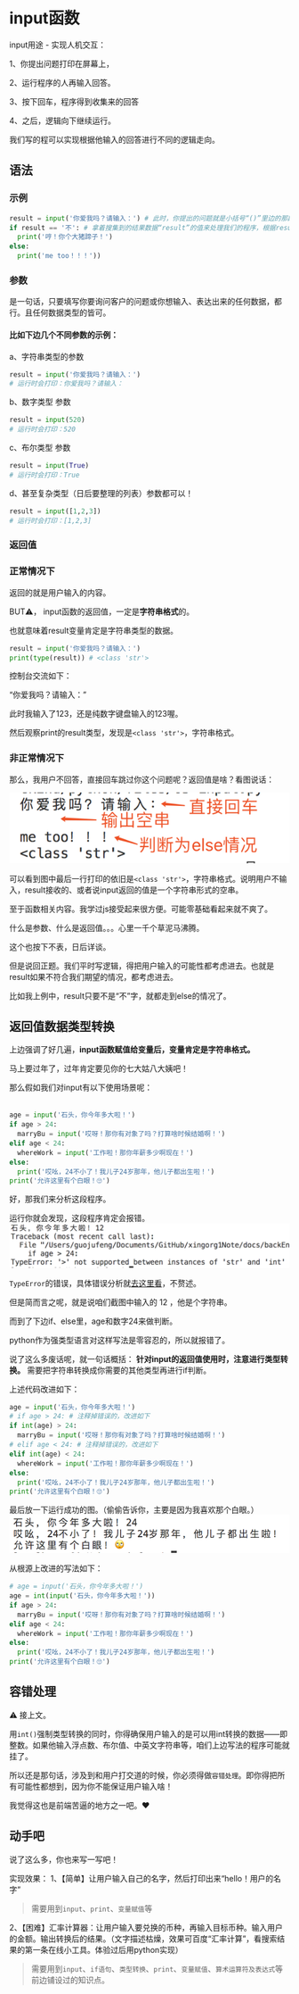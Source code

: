 # input函数
input用途 - 实现人机交互：

1、你提出问题打印在屏幕上，

2、运行程序的人再输入回答。

3、按下回车，程序得到收集来的回答

4、之后，逻辑向下继续运行。

我们写的程可以实现根据他输入的回答进行不同的逻辑走向。

## 语法

### 示例
```py
result = input('你爱我吗？请输入：') # 此时，你提出的问题就是小括号“()”里边的那段字符串。result接受的就是运行的人输入的回答。运行的人按下回车，流程向下继续走。
if result == '不': # 拿着搜集到的结果数据“result”的值来处理我们的程序，根据result的值不同，逻辑走向也就不同。
  print('哼！你个大猪蹄子！')
else:
  print('me too！！！'))
```

### 参数
是一句话，只要填写你要询问客户的问题或你想输入、表达出来的任何数据，都行。且任何数据类型的皆可。

#### 比如下边几个不同参数的示例：

a、字符串类型的参数
```py
result = input('你爱我吗？请输入：')
# 运行时会打印：你爱我吗？请输入：
```
b、数字类型 参数
```py
result = input(520)
# 运行时会打印：520
```
c、布尔类型 参数
```py
result = input(True)
# 运行时会打印：True
```
d、甚至复杂类型（日后要整理的列表）参数都可以！
```py
result = input([1,2,3])
# 运行时会打印：[1,2,3]
```

### 返回值
### 正常情况下 

返回的就是用户输入的内容。

BUT⚠️， input函数的返回值，一定是**字符串格式**的。

也就意味着result变量肯定是字符串类型的数据。
```py
result = input('你爱我吗？请输入：')
print(type(result)) # <class 'str'>
```
控制台交流如下：

“你爱我吗？请输入：”

此时我输入了123，还是纯数字键盘输入的123喔。

然后观察print的result类型，发现是`<class 'str'>`，字符串格式。

### 非正常情况下 
那么，我用户不回答，直接回车跳过你这个问题呢？返回值是啥？看图说话：

![任性的用户的操作](./images/inputEnter.png)

可以看到图中最后一行打印的依旧是`<class 'str'>`，字符串格式。说明用户不输入，result接收的、或者说input返回的值是一个字符串形式的空串。

至于函数相关内容。我学过js接受起来很方便。可能零基础看起来就不爽了。

什么是参数、什么是返回值。。。心里一千个草泥马沸腾。

这个也按下不表，日后详谈。

但是说回正题。我们平时写逻辑，得把用户输入的可能性都考虑进去。也就是result如果不符合我们期望的情况，都考虑进去。

比如我上例中，result只要不是“不”字，就都走到else的情况了。

## 返回值数据类型转换
上边强调了好几遍，**input函数赋值给变量后，变量肯定是字符串格式。**

马上要过年了，过年肯定要见你的七大姑八大姨吧！

那么假如我们对input有以下使用场景呢：
```py

age = input('石头，你今年多大啦！')
if age > 24:
  marryBu = input('哎呀！那你有对象了吗？打算啥时候结婚啊！')
elif age < 24:
  whereWork = input('工作啦！那你年薪多少啊现在！')
else:
  print('哎吆，24不小了！我儿子24岁那年，他儿子都出生啦！')
print('允许这里有个白眼！🙄️')
```
好，那我们来分析这段程序。

运行你就会发现，这段程序肯定会报错。
![报错啦！](./images/inputError.png)

`TypeError`的错误，具体错误分析就[去这里看](http://localhost:8080/xingorg1Note/backEnd/python/03-errorType.html#b%E3%80%81%E7%B1%BB%E5%9E%8B%E9%94%99%E8%AF%AF-%E6%95%B0%E6%8D%AE%E7%B1%BB%E5%9E%8B%E4%B8%8D%E5%90%8C%E5%AF%BC%E8%87%B4)，不赘述。

但是简而言之呢，就是说咱们截图中输入的 12 ，他是个字符串。

而到了下边if、else里，age和数字24来做判断。

python作为强类型语言对这样写法是零容忍的，所以就报错了。

说了这么多废话呢，就一句话概括：
**针对input的返回值使用时，注意进行类型转换。** 需要把字符串转换成你需要的其他类型再进行if判断。

上述代码改进如下：
```py
age = input('石头，你今年多大啦！')
# if age > 24: # 注释掉错误的，改进如下
if int(age) > 24: 
  marryBu = input('哎呀！那你有对象了吗？打算啥时候结婚啊！')
# elif age < 24: # 注释掉错误的，改进如下
elif int(age) < 24:
  whereWork = input('工作啦！那你年薪多少啊现在！')
else:
  print('哎吆，24不小了！我儿子24岁那年，他儿子都出生啦！')
print('允许这里有个白眼！🙄️')
```
最后放一下运行成功的图。（偷偷告诉你，主要是因为我喜欢那个白眼。）
![白眼](./images/baiyan.png)

从根源上改进的写法如下：
```py
# age = input('石头，你今年多大啦！')
age = int(input('石头，你今年多大啦！'))
if age > 24: 
  marryBu = input('哎呀！那你有对象了吗？打算啥时候结婚啊！')
elif age < 24:
  whereWork = input('工作啦！那你年薪多少啊现在！')
else:
  print('哎吆，24不小了！我儿子24岁那年，他儿子都出生啦！')
print('允许这里有个白眼！🙄️')
```

## 容错处理
⚠️ 接上文。

用`int()`强制类型转换的同时，你得确保用户输入的是可以用int转换的数据——即整数。如果他输入浮点数、布尔值、中英文字符串等，咱们上边写法的程序可能就挂了。

所以还是那句话，涉及到和用户打交道的时候，你必须得做`容错处理`。即你得把所有可能性都想到，因为你不能保证用户输入啥！

我觉得这也是前端苦逼的地方之一吧。❤️

## 动手吧
说了这么多，你也来写一写吧！

实现效果：
1、【简单】让用户输入自己的名字，然后打印出来“hello！用户的名字”

> 需要用到`input`、`print`、`变量赋值`等

2、【困难】汇率计算器：让用户输入要兑换的币种，再输入目标币种。输入用户的金额。输出转换后的结果。（文字描述枯燥，效果可百度“汇率计算”，看搜索结果的第一条在线小工具。体验过后用python实现）

> 需要用到`input`、`if语句`、`类型转换`、`print`、`变量赋值`、`算术运算符及表达式`等前边铺设过的知识点。

<Vssue title="【Python】input函数" />
